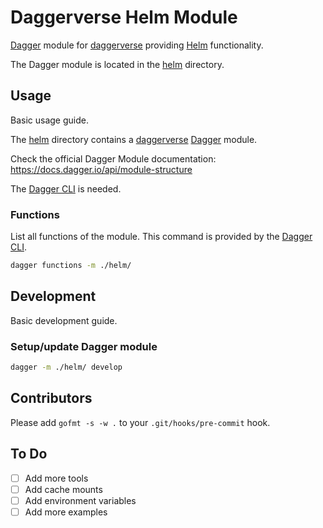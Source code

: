 # Daggerverse Helm Module

[Dagger](https://dagger.io/) module for [daggerverse](https://daggerverse.dev/) providing [Helm](https://helm.sh/) functionality.

The Dagger module is located in the [helm](./helm/) directory.

## Usage

Basic usage guide.

The [helm](./helm/) directory contains a [daggerverse](https://daggerverse.dev/) [Dagger](https://dagger.io/) module.

Check the official Dagger Module documentation: https://docs.dagger.io/api/module-structure

The [Dagger CLI](https://docs.dagger.io/cli) is needed.

### Functions

List all functions of the module. This command is provided by the [Dagger CLI](https://docs.dagger.io/cli). 

```bash
dagger functions -m ./helm/
```

## Development

Basic development guide.

### Setup/update Dagger module

```bash
dagger -m ./helm/ develop
```

## Contributors

Please add `gofmt -s -w .` to your `.git/hooks/pre-commit` hook.

## To Do

- [ ] Add more tools
- [ ] Add cache mounts
- [ ] Add environment variables
- [ ] Add more examples
